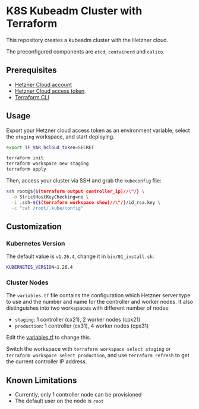 # K8S Kubeadm Cluster with Terraform

This repository creates a kubeadm cluster with the Hetzner cloud.

The preconfigured components are `etcd`, `containerd` and `calico`.

## Prerequisites

- [Hetzner Cloud account](https://accounts.hetzner.com/login)
- [Hetzner Cloud access token](https://docs.hetzner.com/cloud/api/getting-started/generating-api-token/).
- [Terraform CLI](https://developer.hashicorp.com/terraform/downloads)

## Usage

Export your Hetzner cloud access token as an environment variable, select the `staging` workspace, and start deploying.

```bash
export TF_VAR_hcloud_token=SECRET

terraform init
terraform workspace new staging
terraform apply
```

Then, access your cluster via SSH and grab the `kubeconfig` file:

```bash
ssh root@${$(terraform output controller_ip)//\"/} \
  -o StrictHostKeyChecking=no \
  -i .ssh-${$(terraform workspace show)//\"/}/id_rsa.key \
  -c "cat /root/.kube/config"
```

## Customization

### Kubernetes Version

The default value is `v1.26.4`, change it in `bin/01_install.sh`:

```bash
KUBERNETES_VERSION=1.26.4
```

### Cluster Nodes

The `variables.tf` file contains the configuration which Hetzner server type to use and the number and name for the controller and worker nodes. It also distinguishes into two workspaces with different number of nodes:

- `staging`: 1 controller (cx21), 2 worker nodes (cpx21)
- `production`: 1 controller (cx31), 4 worker nodes (cpx31)

Edit the [variables.tf](./variables.tf) to change this.

Switch the workspace with `terraform workspace select staging` or `terraform workspace select production`, and use `terraform refresh` to get the current controller IP address.

## Known Limitations

- Currently, only 1 controller node can be provisioned
- The default user on the node is `root`
